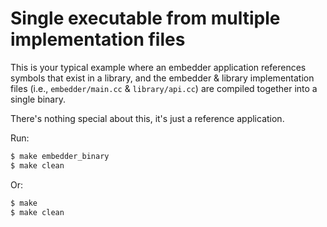 # Single executable from multiple implementation files

This is your typical example where an embedder application references symbols
that exist in a library, and the embedder & library implementation files
(i.e., `embedder/main.cc` & `library/api.cc`) are compiled together into a
single binary.

There's nothing special about this, it's just a reference application.

Run:

```sh
$ make embedder_binary
$ make clean
```

Or:

```sh
$ make
$ make clean
```
